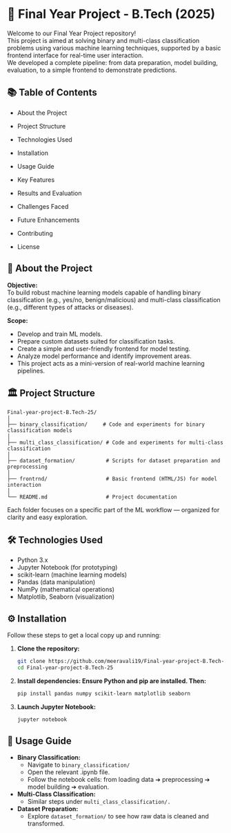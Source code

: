 # 🎯 Final Year Project - B.Tech (2025)
Welcome to our Final Year Project repository!  
This project is aimed at solving binary and multi-class classification problems using various machine learning techniques, supported by a basic frontend interface for real-time user interaction.  
We developed a complete pipeline: from data preparation, model building, evaluation, to a simple frontend to demonstrate predictions.

## 📚 Table of Contents
- About the Project

- Project Structure

- Technologies Used

- Installation

- Usage Guide

- Key Features

- Results and Evaluation

- Challenges Faced

- Future Enhancements

- Contributing

- License
## 🧠 About the Project

**Objective:**  
To build robust machine learning models capable of handling binary classification (e.g., yes/no, benign/malicious) and multi-class classification (e.g., different types of attacks or diseases).

**Scope:**

- Develop and train ML models.  
- Prepare custom datasets suited for classification tasks.  
- Create a simple and user-friendly frontend for model testing.  
- Analyze model performance and identify improvement areas.  
- This project acts as a mini-version of real-world machine learning pipelines.

## 🏛️ Project Structure
```
Final-year-project-B.Tech-25/
│
├── binary_classification/     # Code and experiments for binary classification models
│
├── multi_class_classification/ # Code and experiments for multi-class classification
│
├── dataset_formation/          # Scripts for dataset preparation and preprocessing
│
├── frontrnd/                   # Basic frontend (HTML/JS) for model interaction
│
└── README.md                   # Project documentation

```

Each folder focuses on a specific part of the ML workflow — organized for clarity and easy exploration.


## 🛠️ Technologies Used
- Python 3.x  
- Jupyter Notebook (for prototyping)  
- scikit-learn (machine learning models)  
- Pandas (data manipulation)  
- NumPy (mathematical operations)  
- Matplotlib, Seaborn (visualization)

## ⚙️ Installation
Follow these steps to get a local copy up and running:

1. **Clone the repository:**
   ```sh
   git clone https://github.com/meeravali19/Final-year-project-B.Tech-25.git
   cd Final-year-project-B.Tech-25
   ```
2. **Install dependencies: Ensure Python and pip are installed. Then:**
   ```sh
   pip install pandas numpy scikit-learn matplotlib seaborn
   ```
3. **Launch Jupyter Notebook:**
   ```sh
   jupyter notebook
   ```
## 🧩 Usage Guide
- **Binary Classification:**
  - Navigate to ```binary_classification/```
  - Open the relevant .ipynb file.
  - Follow the notebook cells: from loading data ➔ preprocessing ➔ model building ➔ evaluation.
- **Multi-Class Classification:**
   - Similar steps under ```multi_class_classification/. ```
- **Dataset Preparation:**
  - Explore ```dataset_formation/``` to see how raw data is cleaned and transformed.


